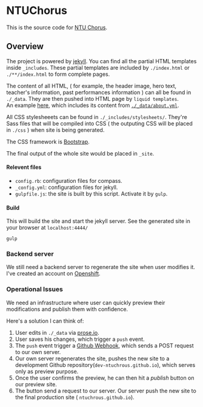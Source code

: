 
# NTUChorus

This is the source code for [NTU Chorus](ntuchorus.github.io).

## Overview

The project is powered by [jekyll](jekyllrb.com).  You can find all the partial HTML templates inside `_includes`.
These partial templates are included by `./index.html` or `./**/index.html` to form complete pages.

The content of all HTML, ( for example, the header image, hero text, 
teacher's information, past performances information
) can all be found in `./_data`.  They are then pushed into HTML page by `liquid templates`.  
An example [here](https://github.com/yunchih/ntuchorus/blob/master/_includes/team.html#L13-L21), which includes its content from [`./_data/about.yml`](https://github.com/ntuchorus/ntuchorus/blob/master/_data/about.yml).

All CSS stylesheeets can be found in `./_includes/stylesheets/`.  They're Sass files that will be compiled into CSS 
( the outputing CSS will be placed in `./css` )
when site is being generated.

The CSS framework is [Bootstrap](http://getbootstrap.com).


The final output of the whole site would be placed in `_site`.

#### Relevent files

- `config.rb`: configuration files for compass.
- `_config.yml`: configuration files for jekyll.
- `gulpfile.js`: the site is built by this script.  Activate it by `gulp`.


#### Build

This will build the site and start the jekyll server.
See the generated site in your browser at `localhost:4444/`
```
gulp
```
### Backend server

We still need a backend server to regenerate the site when user modifies it.
I've created an account on [Openshift](dev-ntuchorus.rhcloud.com).

### Operational Issues

We need an infrastructure where user can quickly preview their modifications and publish them with confidence.

Here's a solution I can think of:

1. User edits in `./_data` via [prose.io](prose.io).
2. User saves his changes, which trigger a `push` event.
3. The `push` event trigger a [Github Webhook](https://developer.github.com/webhooks/), which sends a POST request to our own server.
4. Our own server regenerates the site, pushes the new site to a development Github repository(`dev-ntuchrous.github.io`), which serves only as preview purpose.
5. Once the user confirms the preview, he can then hit a *publish* button on our preview site.
6. The button send a request to our server.  Our server push the new site to the final production site ( `ntuchrous.github.io`).

